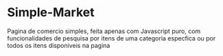# Simple-Market
 Pagina de comercio simples, feita apenas com Javascript puro, com funcionalidades de pesquisa por itens de uma categoria especfica ou por todos os itens disponiveis na pagina
